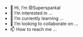 - 👋 Hi, I’m @Supersparkal
- 👀 I’m interested in ...
- 🌱 I’m currently learning ...
- 💞️ I’m looking to collaborate on ...
- 📫 How to reach me ...

<!---
Supersparkal/Supersparkal is a ✨ special ✨ repository because its `README.md` (this file) appears on your GitHub profile.
You can click the Preview link to take a look at your changes.
--->
